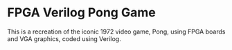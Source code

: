 # FPGA Verilog Pong Game 
This is a recreation of the iconic 1972 video game, Pong, using FPGA boards and VGA graphics, coded using Verilog. 
